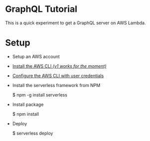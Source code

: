 # GraphQL Tutorial

This is a quick experiment to get a GraphQL server on AWS Lambda.

# Setup

- Setup an AWS account
- [Install the AWS CLI _(v1 works for the moment)_](https://docs.aws.amazon.com/cli/latest/userguide/installing.html)
- [Configure the AWS CLI with user credentials](https://docs.aws.amazon.com/cli/latest/userguide/cli-chap-getting-started.html)
- Install the serverless framework from NPM

    $ npm -g install serverless

- Install package

    $ npm install

- Deploy

    $ serverless deploy
